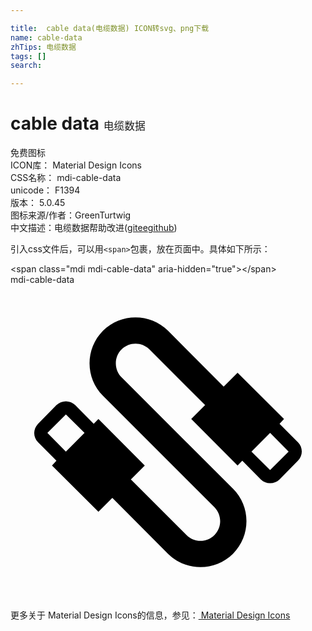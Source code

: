 ```yaml
---

title:  cable data(电缆数据) ICON转svg、png下载
name: cable-data
zhTips: 电缆数据
tags: []
search: 

---
```


# cable data  <small style="font-size: 60%;font-weight: 100">电缆数据</small>


<div class="detail-page">
<p>
<span><span class="badge-success badge">免费图标</span> </span>
<br/>
<span>
ICON库：
<span class="badge-secondary badge">Material Design Icons</span> 
</span>
<br/>
<span>
CSS名称：
<span class="badge-secondary badge">mdi-cable-data</span> 
</span>
<br/>
<span>
unicode：
<span class="badge-secondary badge">F1394</span> 
<copy-btn content='F1394' btn-title=""></copy-btn>
<copy-btn :content='String.fromCodePoint(parseInt("F1394", 16))' btn-title="复制U"></copy-btn>
</span>
<br/>
<span>
版本：
<span class="badge-secondary badge">5.0.45</span> 
</span>
<br/>
<span>图标来源/作者：<span class="badge-light badge">GreenTurtwig</span></span> 
<br/>
<span class="zh-detail">中文描述：<span class="badge-primary badge">电缆数据</span><span class="help-link"><span>帮助改进</span>(<a href="https://gitee.com/liuwave/icon-helper/edit/master/json/material/cable-data.json" target="_blank" rel="noopener noreferrer">gitee</a><a href="https://github.com/liuwave/icon-helper/edit/master/json/material/cable-data.json" target="_blank" rel="noopener noreferrer">github</a></span>)</span><br/>
</p>
</div>
<div class="alert alert-dark">
  <i class="mdi mdi-cable-data mdi-48px"></i>
  <i class="mdi mdi-cable-data mdi-36px"></i>
  <i class="mdi mdi-cable-data mdi-24px"></i>
  <i class="mdi mdi-cable-data mdi-18px"></i>
</div>
<div>
  <p>引入css文件后，可以用<code>&lt;span&gt;</code>包裹，放在页面中。具体如下所示：    
  </p>
  <div class="alert alert-primary" style="font-size: 14px">
    &lt;span class="mdi mdi-cable-data" aria-hidden="true"&gt;&lt;/span&gt;
    <copy-btn content='<span class="mdi mdi-cable-data" aria-hidden="true"></span>'></copy-btn>
  </div>
  <div class="alert alert-secondary">
    <i class="mdi mdi-cable-data"
    style="font-size: 24px"
    aria-hidden="true"></i> mdi-cable-data
    <copy-btn content="mdi-cable-data" btn-title="复制图标名称"></copy-btn>
  </div>
</div>
<div id="svg" class="svg-wrap">
<svg xmlns="http://www.w3.org/2000/svg" viewBox="0 0 24 24"><path d="M7.05 3.5C5.68 4.88 5.68 7.1 7.05 8.47L15.54 16.95C16.12 17.54 16.12 18.5 15.54 19.07C14.95 19.66 14 19.66 13.41 19.07L9.17 14.83L10.23 13.77L6.7 10.23L6.34 10.59L4.93 9.17C4.54 8.78 3.91 8.78 3.5 9.17L2.1 10.59C1.71 11 1.71 11.61 2.1 12L3.5 13.41L3.16 13.77L6.7 17.3L7.76 16.24L12 20.5C13.37 21.85 15.58 21.85 16.95 20.5C18.32 19.12 18.32 16.9 16.95 15.54L8.46 7.05C7.88 6.46 7.88 5.5 8.46 4.93C9.05 4.34 10 4.34 10.59 4.93L14.83 9.17L13.77 10.23L17.3 13.77L17.66 13.41L19.07 14.83C19.46 15.22 20.1 15.22 20.5 14.83L21.9 13.41C22.29 13 22.29 12.39 21.9 12L20.5 10.59L20.84 10.23L17.3 6.7L16.24 7.76L12 3.5C10.63 2.15 8.42 2.15 7.05 3.5M2.81 11.29L4.22 9.88L5.64 11.29L4.22 12.71M18.36 12.71L19.78 11.29L21.19 12.71L19.78 14.12Z" /></svg>
</div>
<detail full-name='mdi-cable-data'></detail>
    
<div><p>更多关于 Material Design Icons的信息，参见：<a target="_blank" href="https://iconhelper.cn/material.html"> Material Design Icons</a>
</p></div>
